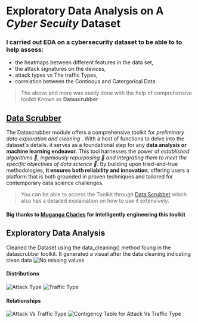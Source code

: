 # Exploratory Data Analysis on A ***Cyber Secuity*** Dataset
### I carried out EDA on a cybersecurity dataset to be able to to help  assess:
* the heatmaps between different features in the data set,
* the attack signatures on the devices,
* attack types vs The traffic Types,
* correlation between the Continous and Catergorical Data
  
>The above and more was easily done with the help of comprehensive toolkit Known as **Datascrubber**

## [Data Scrubber](https://datascrubber.developerhub.io/data-scrubber)
The Datascrubber module offers a comprehensive toolkit for *preliminary data exploration and cleaning* . With a host of functions to delve into the dataset's details. it serves as a foundational step for any **data analysis or machine learning endeavor**. This tool harnesses the power of *established algorithms 🥇, ingeniously repurposing 🥈 and integrating them to meet the specific objectives of data science 🥉.* By building upon tried-and-true methodologies, **it ensures both reliability and innovation**, offering users a platform that is both grounded in proven techniques and tailored for contemporary data science challenges.

> You can be able to access the Toolkit through [Data Scrubber](https://datascrubber.developerhub.io/data-scrubber) which also has a detailed explaination on how to use it extensively.  
#### Big thanks to [Muganga Charles](https://github.com/muganga-charles) for intelligently engineering this toolkit 

## Exploratory Data Analysis
Cleaned the Dataset using the data_cleaning() method foung in the datascrubber toolkit. It generated a visual after the data cleaning indicating clean data
![No missing values ](https://github.com/ChuckJovans/CyberSecurity-Attacks-EDA/assets/90473880/e2be9078-7d7e-4cf7-b9bf-82c9c1391f00)

#### Distributions
![Attack Type](https://github.com/ChuckJovans/CyberSecurity-Attacks-EDA/assets/90473880/e095b49e-e0b9-4d8c-b75c-c2af1e841495) ![Traffic Type](https://github.com/ChuckJovans/CyberSecurity-Attacks-EDA/assets/90473880/20e41642-51d9-44b0-80ab-187a2c4a61b4)

#### Relationships
![Attack Vs Traffic Type](https://github.com/ChuckJovans/CyberSecurity-Attacks-EDA/assets/90473880/d847f819-6f97-4ada-b386-654ee01bb407) ![Contigency Table for Attack Vs Traffic Type](https://github.com/ChuckJovans/CyberSecurity-Attacks-EDA/assets/90473880/84980688-00cf-4e76-993f-e58a4507762d)



